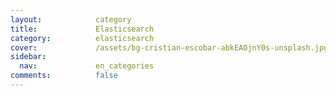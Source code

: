 ```yaml
---
layout:            category
title:             Elasticsearch
category:          elasticsearch
cover:             /assets/bg-cristian-escobar-abkEAOjnY0s-unsplash.jpg
sidebar:
  nav:             en_categories
comments:          false
---
```

